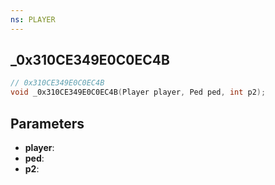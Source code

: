 ```yaml
---
ns: PLAYER
---
```

## _0x310CE349E0C0EC4B

```c
// 0x310CE349E0C0EC4B
void _0x310CE349E0C0EC4B(Player player, Ped ped, int p2);
```

## Parameters
* **player**:
* **ped**:
* **p2**:

